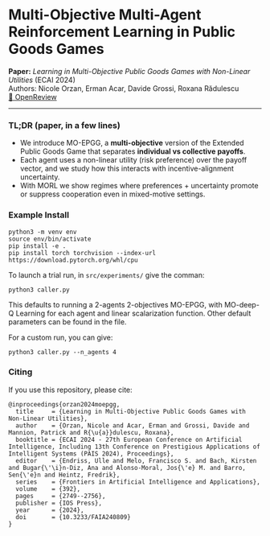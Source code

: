 # Multi-Objective Multi-Agent Reinforcement Learning in Public Goods Games

**Paper:** *Learning in Multi-Objective Public Goods Games with Non-Linear Utilities* (ECAI 2024)  
Authors: Nicole Orzan, Erman Acar, Davide Grossi, Roxana Rădulescu  
[📄 OpenReview](https://openreview.net/forum?id=1GXIiEo9wj)

---

### TL;DR (paper, in a few lines)

- We introduce MO-EPGG, a **multi-objective** version of the Extended Public Goods Game that separates **individual vs collective payoffs**.
- Each agent uses a non-linear utility (risk preference) over the payoff vector, and we study how this interacts with incentive-alignment uncertainty. 
- With MORL we show regimes where preferences + uncertainty promote or suppress cooperation even in mixed-motive settings. 

### Example Install

```
python3 -m venv env
source env/bin/activate
pip install -e .
pip install torch torchvision --index-url https://download.pytorch.org/whl/cpu
```

To launch a trial run, in `src/experiments/` give the comman:

```
python3 caller.py
```
This defaults to running a 2-agents 2-objectives MO-EPGG, with MO-deep-Q Learning for each agent and linear scalarization function. Other default parameters can be found in the file.

For a custom run, you can give:

```
python3 caller.py --n_agents 4 
```

### Citing

If you use this repository, please cite:

```
@inproceedings{orzan2024moepgg,
  title     = {Learning in Multi-Objective Public Goods Games with Non-Linear Utilities},
  author    = {Orzan, Nicole and Acar, Erman and Grossi, Davide and Mannion, Patrick and R{\u{a}}dulescu, Roxana},
  booktitle = {ECAI 2024 - 27th European Conference on Artificial Intelligence, Including 13th Conference on Prestigious Applications of Intelligent Systems (PAIS 2024), Proceedings},
  editor    = {Endriss, Ulle and Melo, Francisco S. and Bach, Kirsten and Bugar{\'\i}n-Diz, Ana and Alonso-Moral, Jos{\'e} M. and Barro, Sen{\'e}n and Heintz, Fredrik},
  series    = {Frontiers in Artificial Intelligence and Applications},
  volume    = {392},
  pages     = {2749--2756},
  publisher = {IOS Press},
  year      = {2024},
  doi       = {10.3233/FAIA240809}
}

```
